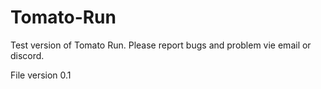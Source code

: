 # Tomato-Run
Test version of Tomato Run. Please report bugs and problem vie email or discord.

File version 0.1
